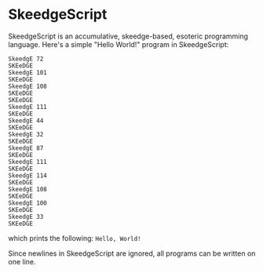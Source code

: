 # SkeedgeScript

SkeedgeScript is an accumulative, skeedge-based, esoteric programming language. Here's a simple "Hello World!" program in SkeedgeScript:
```
SkeedgE 72
SKEeDGE
SkeedgE 101
SKEeDGE
SkeedgE 108
SKEeDGE
SKEeDGE
SkeedgE 111
SKEeDGE
SkeedgE 44
SKEeDGE
SkeedgE 32
SKEeDGE
SkeedgE 87
SKEeDGE
SkeedgE 111
SKEeDGE
SkeedgE 114
SKEeDGE
SkeedgE 108
SKEeDGE
SkeedgE 100
SKEeDGE
SkeedgE 33
SKEeDGE
```
which prints the following:
```Hello, World!```

Since newlines in SkeedgeScript are ignored, all programs can be written on one line.